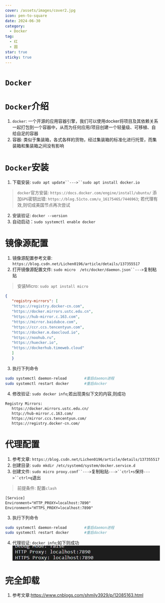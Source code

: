 ```yaml
---
cover: /assets/images/cover2.jpg
icon: pen-to-square
date: 2024-06-30
category:
  - Docker
tag:
  - 红
  - 圆
star: true
sticky: true
---
```

# `Docker`
# `Docker`介绍
1. `docker`: 一个开源的应用容器引擎，我们可以使用docker将项目及其依赖关系一起打包到一个容器中，从而为任何应用/项目创建一个轻量级、可移植、自给自足的容器
2. 容器: 类似于集装箱，各式各样的货物，经过集装箱的标准化进行托管，而集装箱和集装箱之间没有影响

# `Docker`安装
1. 下载安装: `sudo apt update``--->``sudo apt install docker.io`
> `docker`官方安装: `https://docs.docker.com/engine/install/ubuntu/`
> 添加`GPG`密钥出错: `https://blog.51cto.com/u_16175465/7446963`; 若代理有效,则切成美国节点再次尝试
2. 安装验证: `docker --version`
3. 自动启动：`sudo systemctl enable docker`

# 镜像源配置
1. 镜像源配置参考文章: `https://blog.csdn.net/Lichen0196/article/details/137355517`
2. 打开镜像源配置文件: `sudo micro  /etc/docker/daemon.json``--->`复制粘贴
> 安装Micro: `sudo apt install micro`
```json
{
   "registry-mirrors": [
   "https://registry.docker-cn.com",
   "https://docker.mirrors.ustc.edu.cn",
   "https://hub-mirror.c.163.com",
   "https://mirror.baidubce.com",
   "https://ccr.ccs.tencentyun.com",
   "https://docker.m.daocloud.io",
   "https://noohub.ru",
   "https://huecker.io",
   "https://dockerhub.timeweb.cloud"
   ]
   }
```
3. 执行下列命令
```bash
sudo systemctl daemon-reload		#重启daemon进程
sudo systemctl restart docker		#重启docker
```
4. 修改验证: `sudo docker info`;若出现类似下文的内容,则成功
```text
Registry Mirrors:
   https://docker.mirrors.ustc.edu.cn/
   http://hub-mirror.c.163.com/
   https://mirror.ccs.tencentyun.com/
   https://registry.docker-cn.com/
```

# 代理配置
1. 参考文章: `https://blog.csdn.net/Lichen0196/article/details/137355517`
2. 创建目录: `sudo mkdir /etc/systemd/system/docker.service.d`
3. 创建文件: `sudo micro proxy.conf``--->`复制粘贴`--->``ctrl+s`保持`--->``ctrl+q`退出
>  前提条件: 配置`clash`
```text
[Service]
Environment="HTTP_PROXY=localhost:7890"
Environment="HTTPS_PROXY=localhost:7890"
```
3. 执行下列命令
```bash
sudo systemctl daemon-reload		#重启daemon进程
sudo systemctl restart docker		#重启docker
```
4. 代理验证: `docker info`;如下则成功
![img.png](/assets/images/LinuxService/img.png)

# 完全卸载
1. 参考文章:https://www.cnblogs.com/shmily3929/p/12085163.html


